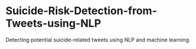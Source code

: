 # Suicide-Risk-Detection-from-Tweets-using-NLP
Detecting potential suicide-related tweets using NLP and machine learning.
